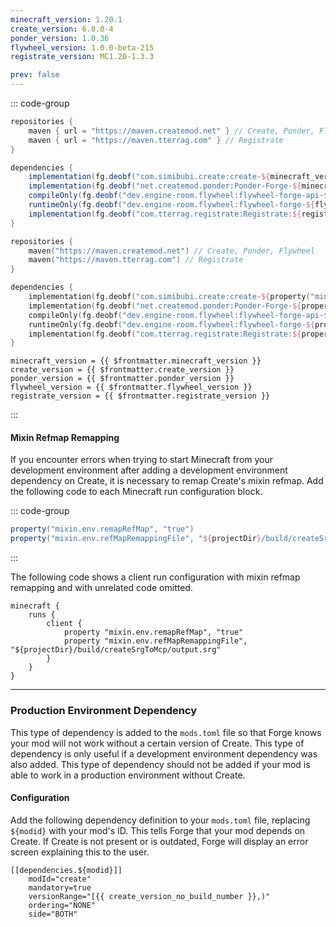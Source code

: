 ```yaml
---
minecraft_version: 1.20.1
create_version: 6.0.0-4
ponder_version: 1.0.36
flywheel_version: 1.0.0-beta-215
registrate_version: MC1.20-1.3.3

prev: false
---
```


<!--@include: ./template.md-->

::: code-group

```groovy [build.gradle]
repositories {
    maven { url = "https://maven.createmod.net" } // Create, Ponder, Flywheel
    maven { url = "https://maven.tterrag.com" } // Registrate
}

dependencies {
    implementation(fg.deobf("com.simibubi.create:create-${minecraft_version}:${create_version}") { transitive = false })
    implementation(fg.deobf("net.createmod.ponder:Ponder-Forge-${minecraft_version}:${ponder_version}"))
    compileOnly(fg.deobf("dev.engine-room.flywheel:flywheel-forge-api-${flywheel_minecraft_version}:${flywheel_version}"))
    runtimeOnly(fg.deobf("dev.engine-room.flywheel:flywheel-forge-${flywheel_minecraft_version}:${flywheel_version}"))
    implementation(fg.deobf("com.tterrag.registrate:Registrate:${registrate_version}"))
}
```

```kotlin [build.gradle.kts]
repositories {
    maven("https://maven.createmod.net") // Create, Ponder, Flywheel
    maven("https://maven.tterrag.com") // Registrate
}

dependencies {
    implementation(fg.deobf("com.simibubi.create:create-${property("minecraft_version")}:${property("create_version")}") { isTransitive = false }!!)
    implementation(fg.deobf("net.createmod.ponder:Ponder-Forge-${property("minecraft_version")}:${property("ponder_version")}")!!)
    compileOnly(fg.deobf("dev.engine-room.flywheel:flywheel-forge-api-${property("flywheel_minecraft_version")}:${property("flywheel_version")}")!!)
    runtimeOnly(fg.deobf("dev.engine-room.flywheel:flywheel-forge-${property("flywheel_minecraft_version")}:${property("flywheel_version")}")!!)
    implementation(fg.deobf("com.tterrag.registrate:Registrate:${property("registrate_version")}")!!)
}
```

```properties-vue [gradle.properties]
minecraft_version = {{ $frontmatter.minecraft_version }}
create_version = {{ $frontmatter.create_version }}
ponder_version = {{ $frontmatter.ponder_version }}
flywheel_version = {{ $frontmatter.flywheel_version }}
registrate_version = {{ $frontmatter.registrate_version }}
```

:::

#### Mixin Refmap Remapping

If you encounter errors when trying
to start Minecraft from your development environment after adding a development environment dependency on Create,
it is necessary to remap Create's mixin refmap.
Add the following code to each Minecraft run configuration block.

::: code-group

```groovy [build.gradle(.kts)]
property("mixin.env.remapRefMap", "true")
property("mixin.env.refMapRemappingFile", "${projectDir}/build/createSrgToMcp/output.srg")
```

:::

The following code shows a client run configuration with mixin refmap remapping and with unrelated code omitted.

```groovy{4-5}
minecraft {
    runs {
        client {
            property "mixin.env.remapRefMap", "true"
            property "mixin.env.refMapRemappingFile", "${projectDir}/build/createSrgToMcp/output.srg"
        }
    }
}
```

---

### Production Environment Dependency

This type of dependency is added to the `mods.toml` file so that Forge knows your mod will not work without a certain
version of Create. This type of dependency is only useful if a development environment dependency was also added. This
type of dependency should not be added if your mod is able to work in a production environment without Create.

#### Configuration

Add the following dependency definition to your `mods.toml` file,
replacing `${modid}` with your mod's ID. This tells Forge that your mod depends on Create.
If Create is not present or is outdated, Forge will display an error screen explaining this to the user.

```toml-vue
[[dependencies.${modid}]]
    modId="create"
    mandatory=true
    versionRange="[{{ create_version_no_build_number }},)"
    ordering="NONE"
    side="BOTH"
```